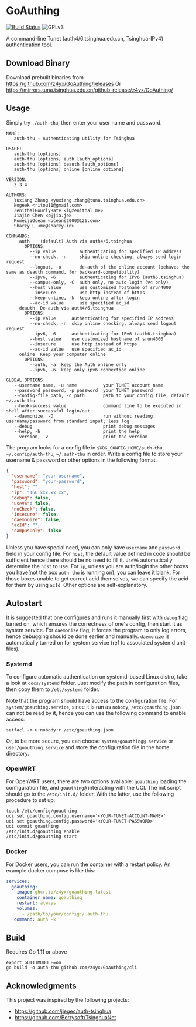 # GoAuthing

[![Build Status](https://github.com/z4yx/GoAuthing/actions/workflows/go.yml/badge.svg)](https://github.com/z4yx/GoAuthing/actions)
![GPLv3](https://img.shields.io/badge/license-GPLv3-blue.svg)

A command-line Tunet (auth4/6.tsinghua.edu.cn, Tsinghua-IPv4) authentication tool.

## Download Binary

Download prebuilt binaries from <https://github.com/z4yx/GoAuthing/releases>
Or <https://mirrors.tuna.tsinghua.edu.cn/github-release/z4yx/GoAuthing/>

## Usage

Simply try `./auth-thu`, then enter your user name and password.

```help
NAME:
   auth-thu - Authenticating utility for Tsinghua

USAGE:
   auth-thu [options]
   auth-thu [options] auth [auth_options]
   auth-thu [options] deauth [auth_options]
   auth-thu [options] online [online_options]

VERSION:
   2.3.4

AUTHORS:
   Yuxiang Zhang <yuxiang.zhang@tuna.tsinghua.edu.cn>
   Nogeek <ritou11@gmail.com>
   ZenithalHourlyRate <i@zenithal.me>
   Jiajie Chen <c@jia.je>
   KomeijiOcean <oceans2000@126.com>
   Sharzy L <me@sharzy.in>

COMMANDS:
     auth    (default) Auth via auth4/6.tsinghua
       OPTIONS:
         --ip value         authenticating for specified IP address
         --no-check, -n     skip online checking, always send login request
         --logout, -o       de-auth of the online account (behaves the same as deauth command, for backward-compatibility)
         --ipv6, -6         authenticating for IPv6 (auth6.tsinghua)
         --campus-only, -C  auth only, no auto-login (v4 only)
         --host value       use customized hostname of srun4000
         --insecure         use http instead of https
         --keep-online, -k  keep online after login
         --ac-id value      use specified ac_id
     deauth  De-auth via auth4/6.tsinghua
       OPTIONS:
         --ip value      authenticating for specified IP address
         --no-check, -n  skip online checking, always send logout request
         --ipv6, -6      authenticating for IPv6 (auth6.tsinghua)
         --host value    use customized hostname of srun4000
         --insecure      use http instead of https
         --ac-id value   use specified ac_id
     online  Keep your computer online
       OPTIONS:
         --auth, -a  keep the Auth online only
         --ipv6, -6  keep only ipv6 connection online

GLOBAL OPTIONS:
   --username name, -u name          your TUNET account name
   --password password, -p password  your TUNET password
   --config-file path, -c path       path to your config file, default ~/.auth-thu
   --hook-success value              command line to be executed in shell after successful login/out
   --daemonize, -D                   run without reading username/password from standard input; less log
   --debug                           print debug messages
   --help, -h                        print the help
   --version, -v                     print the version
```

The program looks for a config file in `$XDG_CONFIG_HOME/auth-thu`, `~/.config/auth-thu`, `~/.auth-thu` in order.
Write a config file to store your username & password or other options in the following format.

```json
{
  "username": "your-username",
  "password": "your-password",
  "host": "",
  "ip": "166.xxx.xx.xx",
  "debug": false,
  "useV6": false,
  "noCheck": false,
  "insecure": false,
  "daemonize": false,
  "acId": "",
  "campusOnly": false
}
```

Unless you have special need, you can only have `username` and `password` field in your config file. For `host`, the default value defined in code should be sufficient hence there should be no need to fill it. `UseV6` automatically determine the `host` to use. For `ip`, unless you are auth/login the other boxes you have(not the box `auth-thu` is running on), you can leave it blank. For those boxes unable to get correct acid themselves, we can specify the acid for them by using `acId`. Other options are self-explanatory.

## Autostart

It is suggested that one configures and runs it manually first with `debug` flag turned on, which ensures the correctness of one's config, then start it as system service. For `daemonize` flag, it forces the program to only log errors, hence debugging should be done earlier and manually. `daemonize` is automatically turned on for system service (ref to associated systemd unit files).

### Systemd

To configure automatic authentication on systemd-based Linux distro, take a look at `docs/systemd` folder. Just modify the path in configuration files, then copy them to `/etc/systemd` folder.

Note that the program should have access to the configuration file.
For `system/goauthing.service`, since it is run as `nobody`, `/etc/goauthing.json` can not be read by it, hence you can use the following command to enable access:

```shell
setfacl -m u:nobody:r /etc/goauthing.json
```

Or, to be more secure, you can choose `system/goauthing@.service` or `user/goauthing.service` and store the configuration file in the home directory.

### OpenWRT

For OpenWRT users, there are two options available: `goauthing` loading the configuration file, and `goauthing@` interacting with the UCI. The init script should go to the `/etc/init.d/` folder. With the latter, use the following procedure to set up:

```shell
touch /etc/config/goauthing
uci set goauthing.config.username='<YOUR-TUNET-ACCOUNT-NAME>'
uci set goauthing.config.password='<YOUR-TUNET-PASSWORD>'
uci commit goauthing
/etc/init.d/goauthing enable
/etc/init.d/goauthing start
```

### Docker

For Docker users, you can run the container with a restart policy. An example docker compose is like this:

```yaml
services:
  goauthing:
    image: ghcr.io/z4yx/goauthing:latest
    container_name: goauthing
    restart: always
    volumes:
      - /path/to/your/config:/.auth-thu
   command: auth -k
```

## Build

Requires Go 1.11 or above

```shell
export GO111MODULE=on
go build -o auth-thu github.com/z4yx/GoAuthing/cli
```

## Acknowledgments

This project was inspired by the following projects:

- <https://github.com/jiegec/auth-tsinghua>
- <https://github.com/Berrysoft/TsinghuaNet>

